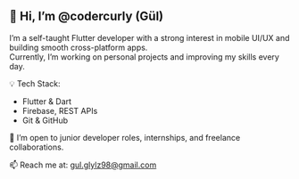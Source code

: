 ## 👋 Hi, I’m @codercurly (Gül)

I’m a self-taught Flutter developer with a strong interest in mobile UI/UX and building smooth cross-platform apps.  
Currently, I’m working on personal projects and improving my skills every day.  

💡 Tech Stack:  
- Flutter & Dart  
- Firebase, REST APIs  
- Git & GitHub  

📌 I’m open to junior developer roles, internships, and freelance collaborations.

📫 Reach me at: gul.glylz98@gmail.com  

